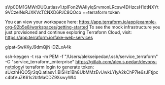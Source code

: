 sVp0DM1GMWrDUQ.atlasv1.tplFon2WAIIylqSrvmonLRcsw4DHzcsH1dtNXYt9VCzelNsRJXKVcTCNXD6PJC8QOco ==terraform token

You can view your workspace here:
    https://app.terraform.io/app/example-org-92b5e8/workspaces/getting-started
To see the mock infrastructure you just provisioned and continue exploring
Terraform Cloud, visit:
https://app.terraform.io/fake-web-services


glpat-SwKKyJ9dmQjN-DZLxA4k

ssh-keygen -t rsa -m PEM -f "/Users/alekseipedan/.ssh/service_terraform" -C "service_terraform_enterprise"
https://gitlab.com/alex.s.pedan/devops-netology/
terraform login to generate token:
sUxzhHQO5jr2qQ.atlasv1.BISHz1Bh8UbMMzEvUwkLYlyA2kChP7Ie6sJFtjpcc4btVuZK61s2btMaCDZ9XswyWI4